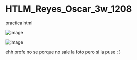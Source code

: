 # HTLM_Reyes_Oscar_3w_1208
practica html

![image](https://github.com/user-attachments/assets/986a0fff-7687-4e28-a1fc-d98c4323a9fd)

![image](https://github.com/user-attachments/assets/52d4fc5a-8910-4a6d-81af-afd086aa86b7)


ehh profe no se porque no sale la foto pero si la puse : )
